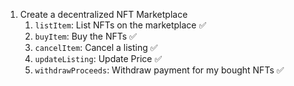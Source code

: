 1. Create a decentralized NFT Marketplace
    1. `listItem`: List NFTs on the marketplace ✅
    2. `buyItem`: Buy the NFTs ✅
    3. `cancelItem`: Cancel a listing ✅
    4. `updateListing`: Update Price ✅
    5. `withdrawProceeds`: Withdraw payment for my bought NFTs ✅